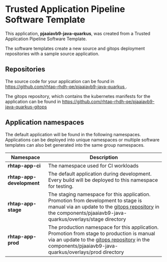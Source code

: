 # Trusted Application Pipeline Software Template

This application, **pjaaiavb9-java-quarkus**, was created from a Trusted Application Pipeline Software Template.

The software templates create a new source and gitops deployment repositories with a sample source application. 

## Repositories

The source code for your application can be found in [https://github.com/rhtap-rhdh-qe/pjaaiavb9-java-quarkus ](https://github.com/rhtap-rhdh-qe/pjaaiavb9-java-quarkus ).
 
The gitops repository, which contains the kubernetes manifests for the application can be found in 
[https://github.com/rhtap-rhdh-qe/pjaaiavb9-java-quarkus-gitops ](https://github.com/rhtap-rhdh-qe/pjaaiavb9-java-quarkus-gitops ) 

## Application namespaces 

The default application will be found in the following namespaces. Applications can be deployed into unique namespaces or multiple software templates can also bet generated into the same group namespaces.  

|  Namespace   |  Description   |  
| -------- | -------- |
| **rhtap-app-ci** | The namespace used for CI workloads |
| **rhtap-app-development** | The default application during development. Every build will be deployed to this namespace for testing. |
| **rhtap-app-stage** | The staging namespace for this application. Promotion from development to stage is manual via an update to the [gitops repository](https://github.com/rhtap-rhdh-qe/pjaaiavb9-java-quarkus-gitops ) in the components/pjaaiavb9-java-quarkus/overlays/stage directory |
| **rhtap-app-prod** | The production namespace for this application. Promotion from stage to production is manual via an update to the [gitops repository](https://github.com/rhtap-rhdh-qe/pjaaiavb9-java-quarkus-gitops ) in the components/pjaaiavb9-java-quarkus/overlays/prod directory |